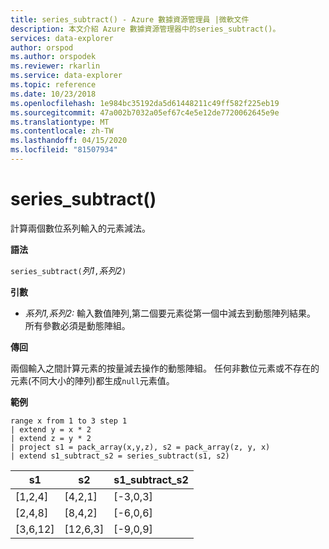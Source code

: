 ```yaml
---
title: series_subtract() - Azure 數據資源管理員 |微軟文件
description: 本文介紹 Azure 數據資源管理器中的series_subtract()。
services: data-explorer
author: orspod
ms.author: orspodek
ms.reviewer: rkarlin
ms.service: data-explorer
ms.topic: reference
ms.date: 10/23/2018
ms.openlocfilehash: 1e984bc35192da5d61448211c49ff582f225eb19
ms.sourcegitcommit: 47a002b7032a05ef67c4e5e12de7720062645e9e
ms.translationtype: MT
ms.contentlocale: zh-TW
ms.lasthandoff: 04/15/2020
ms.locfileid: "81507934"
---
```

# <a name="series_subtract"></a>series_subtract()

計算兩個數位系列輸入的元素減法。

**語法**

`series_subtract(`*列1*`,`*系列2*`)`

**引數**

* *系列1,系列2:* 輸入數值陣列,第二個要元素從第一個中減去到動態陣列結果。 所有參數必須是動態陣組。 

**傳回**

兩個輸入之間計算元素的按量減去操作的動態陣組。 任何非數位元素或不存在的元素(不同大小的陣列)都生成`null`元素值。

**範例**

```kusto
range x from 1 to 3 step 1
| extend y = x * 2
| extend z = y * 2
| project s1 = pack_array(x,y,z), s2 = pack_array(z, y, x)
| extend s1_subtract_s2 = series_subtract(s1, s2)
```

|s1|s2|s1_subtract_s2|
|---|---|---|
|[1,2,4]|[4,2,1]|[-3,0,3]|
|[2,4,8]|[8,4,2]|[-6,0,6]|
|[3,6,12]|[12,6,3]|[-9,0,9]|